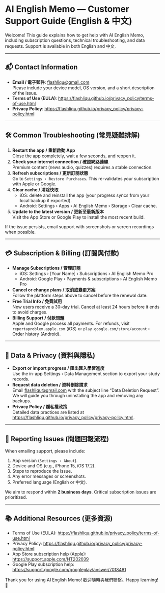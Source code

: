 # AI English Memo — Customer Support Guide (English & 中文)

Welcome! This guide explains how to get help with AI English Memo, including subscription questions, technical troubleshooting, and data requests. Support is available in both English and 中文.

---

## 📬 Contact Information

- **Email / 電子郵件**: [flashliqu@gmail.com](mailto:flashliqu@gmail.com)  
  Please include your device model, OS version, and a short description of the issue.
- **Terms of Use (EULA)**: https://flashliqu.github.io/privacy_policy/terms-of-use.html
- **Privacy Policy**: https://flashliqu.github.io/privacy_policy/privacy-policy.html

---

## 🛠 Common Troubleshooting (常見疑難排解)

1. **Restart the app / 重新啟動 App**  
   Close the app completely, wait a few seconds, and reopen it.
2. **Check your internet connection / 確認網路連線**  
   Premium content (news audio, quizzes) requires a stable connection.
3. **Refresh subscriptions / 更新訂閱狀態**  
   Go to `Settings › Restore Purchases`. This re-validates your subscription with Apple or Google.
4. **Clear cache / 清除快取**  
   - iOS: delete and reinstall the app (your progress syncs from your local backup if exported).  
   - Android: Settings › Apps › AI English Memo › Storage › Clear cache.
5. **Update to the latest version / 更新至最新版本**  
   Visit the App Store or Google Play to install the most recent build.

If the issue persists, email support with screenshots or screen recordings when possible.

---

## 💳 Subscription & Billing (訂閱與付款)

- **Manage Subscriptions / 管理訂閱**  
  - iOS: Settings › [Your Name] › Subscriptions › AI English Memo Pro  
  - Android: Google Play › Payments & subscriptions › AI English Memo Pro
- **Cancel or change plans / 取消或變更方案**  
  Follow the platform steps above to cancel before the renewal date.
- **Free Trial Info / 免費試用**  
  New users receive a 30-day trial. Cancel at least 24 hours before it ends to avoid charges.
- **Billing Support / 付款問題**  
  Apple and Google process all payments. For refunds, visit `reportaproblem.apple.com` (iOS) or `play.google.com/store/account` › Order history (Android).

---

## 🔐 Data & Privacy (資料與隱私)

- **Export or import progress / 匯出匯入學習進度**  
  Use the in-app Settings › Data Management section to export your study records.
- **Request data deletion / 資料刪除請求**  
  Email [flashliqu@gmail.com](mailto:flashliqu@gmail.com) with the subject line “Data Deletion Request”. We will guide you through uninstalling the app and removing any backups.
- **Privacy Policy / 隱私權政策**  
  Detailed data practices are listed at https://flashliqu.github.io/privacy_policy/privacy-policy.html.

---

## 📣 Reporting Issues (問題回報流程)

When emailing support, please include:

1. App version (`Settings › About`).
2. Device and OS (e.g., iPhone 15, iOS 17.2).
3. Steps to reproduce the issue.
4. Any error messages or screenshots.
5. Preferred language (English or 中文).

We aim to respond within **2 business days**. Critical subscription issues are prioritized.

---

## 📚 Additional Resources (更多資源)

- Terms of Use (EULA): https://flashliqu.github.io/privacy_policy/terms-of-use.html
- Privacy Policy: https://flashliqu.github.io/privacy_policy/privacy-policy.html
- App Store subscription help (Apple): https://support.apple.com/HT202039
- Google Play subscription help: https://support.google.com/googleplay/answer/7018481

Thank you for using AI English Memo! 歡迎隨時與我們聯繫。Happy learning! 🎉

